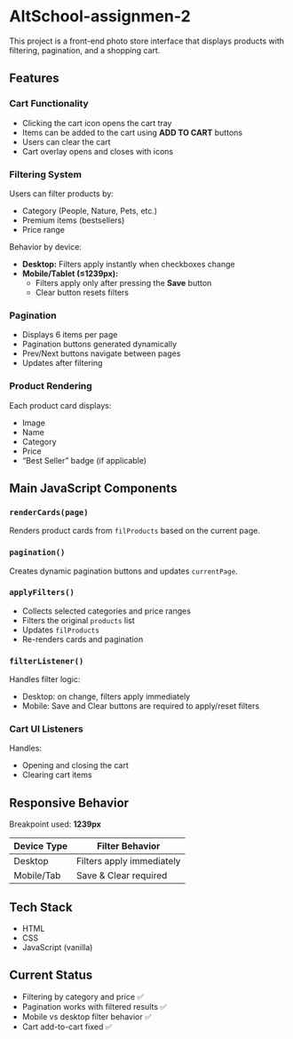 # AltSchool-assignmen-2

This project is a front-end photo store interface that displays products with filtering, pagination, and a shopping cart.

## Features

### Cart Functionality

- Clicking the cart icon opens the cart tray
- Items can be added to the cart using **ADD TO CART** buttons
- Users can clear the cart
- Cart overlay opens and closes with icons

### Filtering System

Users can filter products by:

- Category (People, Nature, Pets, etc.)
- Premium items (bestsellers)
- Price range

Behavior by device:

- **Desktop:** Filters apply instantly when checkboxes change
- **Mobile/Tablet (≤1239px):**
  - Filters apply only after pressing the **Save** button
  - Clear button resets filters

### Pagination

- Displays 6 items per page
- Pagination buttons generated dynamically
- Prev/Next buttons navigate between pages
- Updates after filtering

### Product Rendering

Each product card displays:

- Image
- Name
- Category
- Price
- “Best Seller” badge (if applicable)

## Main JavaScript Components

### `renderCards(page)`

Renders product cards from `filProducts` based on the current page.

### `pagination()`

Creates dynamic pagination buttons and updates `currentPage`.

### `applyFilters()`

- Collects selected categories and price ranges
- Filters the original `products` list
- Updates `filProducts`
- Re-renders cards and pagination

### `filterListener()`

Handles filter logic:

- Desktop: on change, filters apply immediately
- Mobile: Save and Clear buttons are required to apply/reset filters

### Cart UI Listeners

Handles:

- Opening and closing the cart
- Clearing cart items

## Responsive Behavior

Breakpoint used: **1239px**

| Device Type | Filter Behavior           |
| ----------- | ------------------------- |
| Desktop     | Filters apply immediately |
| Mobile/Tab  | Save & Clear required     |

## Tech Stack

- HTML
- CSS
- JavaScript (vanilla)

## Current Status

- Filtering by category and price ✅
- Pagination works with filtered results ✅
- Mobile vs desktop filter behavior ✅
- Cart add-to-cart fixed ✅
